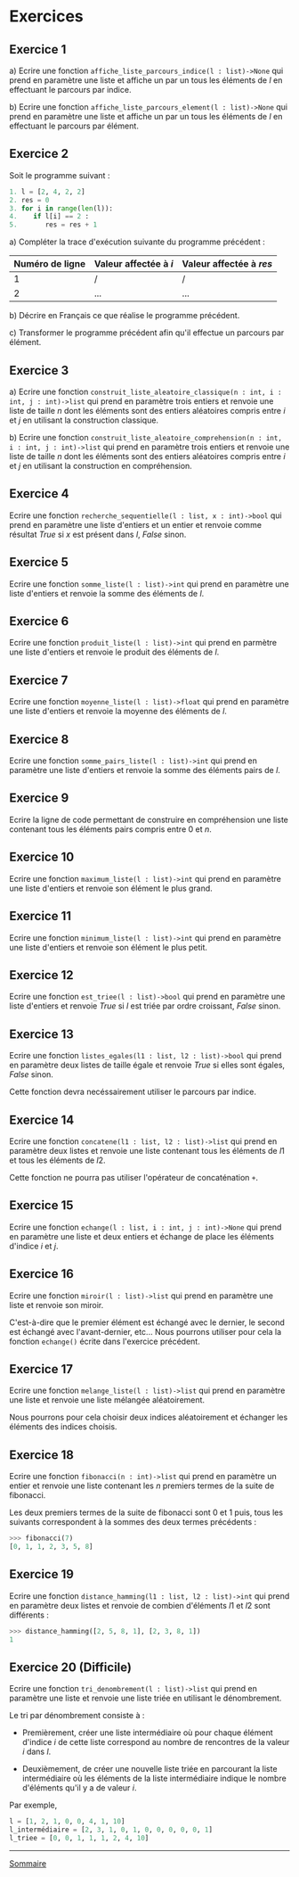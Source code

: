 # Exercices 

## Exercice 1

a) Ecrire une fonction `affiche_liste_parcours_indice(l : list)->None` qui prend en paramètre une liste et affiche un par un tous les éléments de $l$ en effectuant le parcours par indice.

b) Ecrire une fonction `affiche_liste_parcours_element(l : list)->None` qui prend en paramètre une liste et affiche un par un tous les éléments de $l$ en effectuant le parcours par élément.

## Exercice 2

Soit le programme suivant :

```python
1. l = [2, 4, 2, 2]
2. res = 0
3. for i in range(len(l)):
4.    if l[i] == 2 :
5.       res = res + 1
```

a) Compléter la trace d'exécution suivante du programme précédent :

| Numéro de ligne | Valeur affectée à $i$ | Valeur affectée à $res$ |
|---|---|---|
| 1 | / | / |
| 2 | ... | ... |

b) Décrire en Français ce que réalise le programme précédent.

c) Transformer le programme précédent afin qu'il effectue un parcours par élément.

## Exercice 3

a) Ecrire une fonction `construit_liste_aleatoire_classique(n : int, i : int, j : int)->list` qui prend en paramètre trois entiers et renvoie une liste de taille $n$ dont les éléments sont des entiers aléatoires compris entre $i$ et $j$ en utilisant la construction classique.

b) Ecrire une fonction `construit_liste_aleatoire_comprehension(n : int, i : int, j : int)->list` qui prend en paramètre trois entiers et renvoie une liste de taille $n$ dont les éléments sont des entiers aléatoires compris entre $i$ et $j$ en utilisant la construction en compréhension.

## Exercice 4

Ecrire une fonction `recherche_sequentielle(l : list, x : int)->bool` qui prend en paramètre une liste d'entiers et un entier et renvoie comme résultat $True$ si $x$ est présent dans $l$, $False$ sinon.

## Exercice 5

Ecrire une fonction `somme_liste(l : list)->int` qui prend en paramètre une liste d'entiers et renvoie la somme des éléments de $l$.

## Exercice 6

Ecrire une fonction `produit_liste(l : list)->int` qui prend en parmètre une liste d'entiers et renvoie le produit des éléments de $l$.

## Exercice 7

Ecrire une fonction `moyenne_liste(l : list)->float` qui prend en paramètre une liste d'entiers et renvoie la moyenne des éléments de $l$.

## Exercice 8

Ecrire une fonction `somme_pairs_liste(l : list)->int` qui prend en paramètre une liste d'entiers et renvoie la somme des éléments pairs de $l$.

## Exercice 9

Ecrire la ligne de code permettant de construire en compréhension une liste contenant tous les éléments pairs compris entre $0$ et $n$.

## Exercice 10

Ecrire une fonction `maximum_liste(l : list)->int` qui prend en paramètre une liste d'entiers et renvoie son élément le plus grand.

## Exercice 11

Ecrire une fonction `minimum_liste(l : list)->int` qui prend en paramètre une liste d'entiers et renvoie son élément le plus petit.

## Exercice 12

Ecrire une fonction `est_triee(l : list)->bool` qui prend en paramètre une liste d'entiers et renvoie $True$ si $l$ est triée par ordre croissant, $False$ sinon.

## Exercice 13

Ecrire une fonction `listes_egales(l1 : list, l2 : list)->bool` qui prend en paramètre deux listes de taille égale et renvoie $True$ si elles sont égales, $False$ sinon.

Cette fonction devra necéssairement utiliser le parcours par indice.

## Exercice 14

Ecrire une fonction `concatene(l1 : list, l2 : list)->list` qui prend en paramètre deux listes et renvoie une liste contenant tous les éléments de $l1$ et tous les éléments de $l2$.

Cette fonction ne pourra pas utiliser l'opérateur de concaténation `+`.

## Exercice 15

Ecrire une fonction `echange(l : list, i : int, j : int)->None` qui prend en paramètre une liste et deux entiers et échange de place les éléments d'indice $i$ et $j$.

## Exercice 16

Ecrire une fonction `miroir(l : list)->list` qui prend en paramètre une liste et renvoie son miroir.

C'est-à-dire que le premier élément est échangé avec le dernier, le second est échangé avec l'avant-dernier, etc... Nous pourrons utiliser pour cela la fonction `echange()` écrite dans l'exercice précédent.

## Exercice 17

Ecrire une fonction `melange_liste(l : list)->list` qui prend en paramètre une liste et renvoie une liste mélangée aléatoirement.

Nous pourrons pour cela choisir deux indices aléatoirement et échanger les éléments des indices choisis.

## Exercice 18

Ecrire une fonction `fibonacci(n : int)->list` qui prend en paramètre un entier et renvoie une liste contenant les $n$ premiers termes de la suite de fibonacci.

Les deux premiers termes de la suite de fibonacci sont $0$ et $1$ puis, tous les suivants correspondent à la sommes des deux termes précédents :

```python
>>> fibonacci(7)
[0, 1, 1, 2, 3, 5, 8]
```

## Exercice 19

Ecrire une fonction `distance_hamming(l1 : list, l2 : list)->int` qui prend en paramètre deux listes et renvoie de combien d'éléments $l1$ et $l2$ sont différents :

```python
>>> distance_hamming([2, 5, 8, 1], [2, 3, 8, 1])
1
```

## Exercice 20 (Difficile)

Ecrire une fonction `tri_denombrement(l : list)->list` qui prend en paramètre une liste et renvoie une liste triée en utilisant le dénombrement.

Le tri par dénombrement consiste à :

- Premièrement, créer une liste intermédiaire où pour chaque élément d'indice $i$ de cette liste correspond au nombre de rencontres de la valeur $i$ dans $l$.

- Deuxièmement, de créer une nouvelle liste triée en parcourant la liste intermédiaire où les éléments de la liste intermédiaire indique le nombre d'éléments qu'il y a de valeur $i$.

Par exemple,

```python
l = [1, 2, 1, 0, 0, 4, 1, 10]
l_intermédiaire = [2, 3, 1, 0, 1, 0, 0, 0, 0, 0, 1]
l_triee = [0, 0, 1, 1, 1, 2, 4, 10]
```

_____________

[Sommaire](./../../README.md)